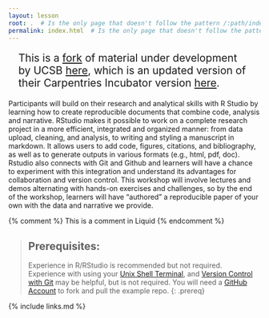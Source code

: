 ```yaml
---
layout: lesson
root: .  # Is the only page that doesn't follow the pattern /:path/index.html
permalink: index.html  # Is the only page that doesn't follow the pattern /:path/index.html
---
```


<div style="font-size: 150%; margin: 20px;">This is a <a href="https://github.com/MonashDataFluency/r-rep-res-quarto">fork</a> of material under development by UCSB <a href="https://github.com/UCSBCarpentry/Reproducible-Publications-with-RStudio-Quarto">here</a>, which is an updated version of their Carpentries Incubator version <a href="https://github.com/carpentries-incubator/Reproducible-Publications-with-RStudio">here</a>.</div>

Participants will build on their research and analytical skills with R Studio by learning how to create reproducible documents that combine code, analysis and narrative. RStudio makes it possible to work on a complete research project in a more efficient, integrated and organized manner: from data upload, cleaning, and analysis, to writing and styling a manuscript in markdown. It allows users to add code, figures, citations, and bibliography, as well as to generate outputs in various formats (e.g., html, pdf, doc). Rstudio also connects with Git and Github and learners will have a chance to experiment with this integration and understand its advantages for collaboration and version control. This workshop will involve lectures and demos alternating with hands-on exercises and challenges, so by the end of the workshop, learners will have “authored” a reproducible paper of your own with the data and narrative we provide. 

<!-- this is an html comment -->

{% comment %} This is a comment in Liquid {% endcomment %}

> ## Prerequisites:
>
> Experience in R/RStudio is recommended but not required. Experience with using your <a href="https://swcarpentry.github.io/shell-novice/">Unix Shell Terminal</a>, and <a href="https://swcarpentry.github.io/git-novice/">Version Control with Git</a> may be helpful, but is not required. You will need a <a href="https://github.com/">GitHub Account</a> to fork and pull the example repo.
{: .prereq}

{% include links.md %}
